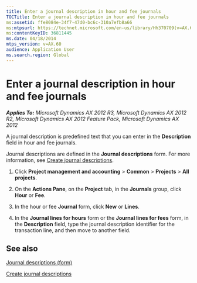 ```yaml
---
title: Enter a journal description in hour and fee journals
TOCTitle: Enter a journal description in hour and fee journals
ms:assetid: ffe8084e-34f7-47d0-bc6c-310a7efb8a66
ms:mtpsurl: https://technet.microsoft.com/en-us/library/Hh370709(v=AX.60)
ms:contentKeyID: 36811445
ms.date: 04/18/2014
mtps_version: v=AX.60
audience: Application User
ms.search.region: Global
---
```


# Enter a journal description in hour and fee journals 


_**Applies To:** Microsoft Dynamics AX 2012 R3, Microsoft Dynamics AX 2012 R2, Microsoft Dynamics AX 2012 Feature Pack, Microsoft Dynamics AX 2012_

A journal description is predefined text that you can enter in the **Description** field in hour and fee journals.

Journal descriptions are defined in the **Journal descriptions** form. For more information, see [Create journal descriptions](create-journal-descriptions.md).

1.  Click **Project management and accounting** \> **Common** \> **Projects** \> **All projects**.

2.  On the **Actions Pane**, on the **Project** tab, in the **Journals** group, click **Hour** or **Fee**.

3.  In the hour or fee **Journal** form, click **New** or **Lines**.

4.  In the **Journal lines for hours** form or the **Journal lines for fees** form, in the **Description** field, type the journal description identifier for the transaction line, and then move to another field.

## See also

[Journal descriptions (form)](https://technet.microsoft.com/en-us/library/aa587702\(v=ax.60\))

[Create journal descriptions](create-journal-descriptions.md)

  


